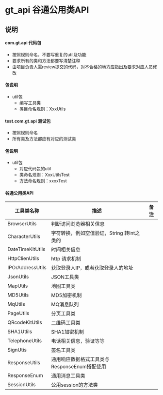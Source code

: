 # gt_api  谷通公用类API


## 说明
#### com.gt.api 代码包
- 按照规则命名，不要写重复的util及功能
- 要求所有的类和方法都要写清楚注释
- 由项目负责人需review提交的代码，对不合格的地方应指出及要求对应人员修改


#### 包说明
- util包
    - 编写工具类
    - 类目命名规则：XxxUtils
        
#### test.com.gt.api 测试包
- 按照规则命名
- 所有类及方法都应有对应的测试类


#### 包说明
- util包
    - 对应代码包的util
    - 类命名规则：XxxUtilsTest
    - 方法命名规则：xxxxTest


#### 谷通公用类API


| 工具类名称 | 描述 | 备注 |
| -------- | -------- | -------- |
| BrowserUtils     | 判断访问浏览器相关信息     |      |
| CharacterUtils     | 字符转换，例如空值验证，String 转Int之类的     |      |
| DateTimeKitUtils     | 时间相关信息     |      |
| HttpClienUtils     | http 请求机制     |      |
| IPOrAddressUtils     | 获取登录人IP，或者获取登录人的地址     |      |
| JsonUtils     | JSON工具类     |      |
| MapUtils     | 地图工具类     |      |
| MD5Utils     | MD5加密机制     |      |
| MqUtils     | MQ消息队列     |      |
| PageUtils     | 分页工具类     |      |
| QRcodeKitUtils     | 二维码工具类     |      |
| SHA1Utlils     | SHA1加密机制     |      |
| TelephoneUtils     | 电话相关信息，验证等等     |      |
| SignUtis     | 签名工具类     |      |
| ResponseUtils     | 通用响应数据格式工具类与ResponseEnum搭配使用    |      |
| ResponseEnum     | 通用消息工具类     |      |
| SessionUtils     | 公用session的方法类     |      |

